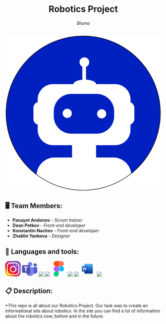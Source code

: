 <h1 align="center">Robotics Project</h1>
<h6 align="center">Bluma</h6>
<p align="center">
<img src="site/images/home page/logo.png" width="500px">
</p>


## 🖥 Team Members:
* **Panayot Andonov** - *Scrum trainer* 
* **Dean Petkov** - *Front-end developer* 
* **Konstantin Nachev** - *Front-end developer* 
* **Zhaklin Yankova** - *Designer* 


## 🚀 Languages and tools:

<p align="left"> 
     <img src="./web design/readme images/instagram.png" width="50px"> 
     <img src="./web design/readme images/teams.png" width="50px"> 
     <img src="./web design/readme images/html.png" width="50px"> 
     <img src="./web design/readme images/css.png" width="50px"> 
     <img src="./web design/readme images/figma.png" width="50px"> 
     <img src="./web design/readme images/vscode.png" width="50px"> 
     <img src="./web design/readme images/powerpoint.png" width="50px"> 
     <img src="./web design/readme images/word.png" width="50px"> 
     <img src="./web design/readme images/github.png" width="50px"> 
     
## 📋 Description:
    

*This repo is all about our Robotics Project. Our task was to create an informational site
about robotics. In the site you can find a lot of information about the robotics now, before
and in the future.

